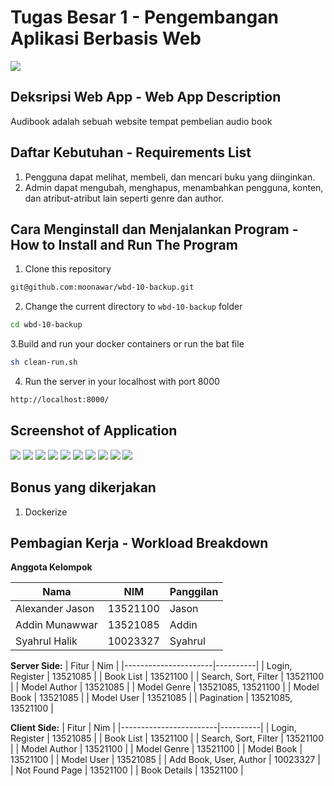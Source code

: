 # Tugas Besar 1 - Pengembangan Aplikasi Berbasis Web

<img src="app/public/images/base-logo.svg"/>

## **Deksripsi Web App - Web App Description**

Audibook adalah sebuah website tempat pembelian audio book

## **Daftar Kebutuhan - Requirements List**

1. Pengguna dapat melihat, membeli, dan mencari buku yang diinginkan.
2. Admin dapat mengubah, menghapus, menambahkan pengguna, konten, dan atribut-atribut lain seperti genre dan author.

## **Cara Menginstall dan Menjalankan Program - How to Install and Run The Program**

1. Clone this repository

```sh
git@github.com:moonawar/wbd-10-backup.git
```

2. Change the current directory to `wbd-10-backup` folder

```sh
cd wbd-10-backup
```

3.Build and run your docker containers or run the bat file

```sh
sh clean-run.sh
```

4. Run the server in your localhost with port 8000

```sh
http://localhost:8000/
```
## **Screenshot of Application**

<img src="screenshots/AddAuthor.png">
<img src="screenshots/AddBook.png">
<img src="screenshots/Addgenre.png">
<img src="screenshots/AuthorList.png">
<img src="screenshots/BookList.png">
<img src="screenshots/GenreList.png">
<img src="screenshots/Login.png">
<img src="screenshots/Register.png">
<img src="screenshots/UpdateUser.png">
<img src="screenshots/UserList.png">

## **Bonus yang dikerjakan**

1. Dockerize

## **Pembagian Kerja - Workload Breakdown**

**Anggota Kelompok**

| Nama                   | NIM      | Panggilan |
| ---------------------- | -------- | --------- |
| Alexander Jason | 13521100 | Jason     |
| Addin Munawwar          | 13521085 | Addin  |
| Syahrul Halik     | 10023327 | Syahrul     |

**Server Side:**
| Fitur                | Nim      |
|----------------------|----------|
| Login, Register      | 13521085 |
| Book List            | 13521100 |
| Search, Sort, Filter | 13521100 |
| Model Author         | 13521085 |
| Model Genre          | 13521085, 13521100 |
| Model Book           | 13521085 |
| Model User           | 13521085 |
| Pagination           | 13521085, 13521100 |

**Client Side:**
| Fitur                  | Nim      |
|------------------------|----------|
| Login, Register        | 13521085 |
| Book List              | 13521100 |
| Search, Sort, Filter   | 13521100 |
| Model Author           | 13521100 |
| Model Genre            | 13521100 |
| Model Book             | 13521100 |
| Model User             | 13521085 |
| Add Book, User, Author | 10023327 |
| Not Found Page         | 13521100 |
| Book Details           | 13521100 |
